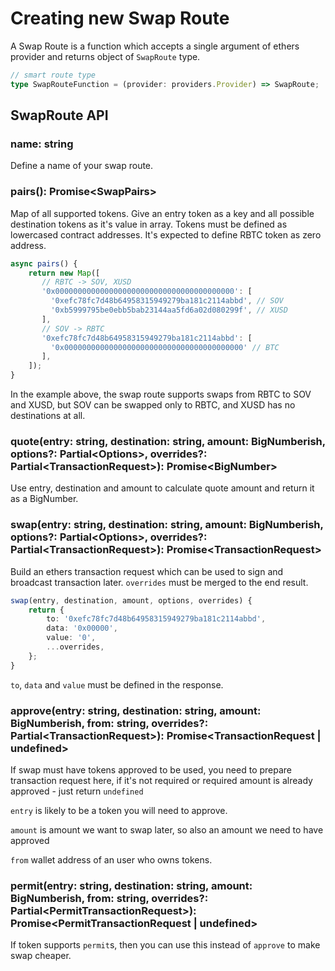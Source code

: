# Creating new Swap Route

A Swap Route is a function which accepts a single argument of ethers provider and returns object of `SwapRoute` type.

```typescript
// smart route type
type SwapRouteFunction = (provider: providers.Provider) => SwapRoute;
```

## SwapRoute API

### name: string

Define a name of your swap route.

### pairs(): Promise\<SwapPairs>

Map of all supported tokens. Give an entry token as a key and all possible destination tokens as it's value in array. Tokens must be defined as lowercased contract addresses. It's expected to define RBTC token as zero address.

```typescript
async pairs() {
    return new Map([
       // RBTC -> SOV, XUSD
       '0x0000000000000000000000000000000000000000': [
         '0xefc78fc7d48b64958315949279ba181c2114abbd', // SOV
         '0xb5999795be0ebb5bab23144aa5fd6a02d080299f', // XUSD
       ],
       // SOV -> RBTC
       '0xefc78fc7d48b64958315949279ba181c2114abbd': [
         '0x0000000000000000000000000000000000000000' // BTC
       ],
    ]);
} 
```

In the example above, the swap route supports swaps from RBTC to SOV and XUSD, but SOV can be swapped only to RBTC, and XUSD has no destinations at all.

### quote(entry: string, destination: string, amount: BigNumberish, options?: Partial\<Options>, overrides?: Partial\<TransactionRequest>): Promise\<BigNumber>

Use entry, destination and amount to calculate quote amount and return it as a BigNumber.

### swap(entry: string, destination: string, amount: BigNumberish, options?: Partial\<Options>, overrides?: Partial\<TransactionRequest>): Promise\<TransactionRequest>

Build an ethers transaction request which can be used to sign and broadcast transaction later. `overrides` must be merged to the end result.

```typescript
swap(entry, destination, amount, options, overrides) {
    return {
        to: '0xefc78fc7d48b64958315949279ba181c2114abbd',
        data: '0x00000',
        value: '0',
        ...overrides,
    };
}
```

`to`, `data` and `value` must be defined in the response.

### approve(entry: string, destination: string, amount: BigNumberish, from: string, overrides?: Partial\<TransactionRequest>): Promise\<TransactionRequest | undefined>

If swap must have tokens approved to be used, you need to prepare transaction request here, if it's not required or required amount is already approved - just return `undefined`

`entry` is likely to be a token you will need to approve.

`amount` is amount we want to swap later, so also an amount we need to have approved

`from` wallet address of an user who owns tokens.

### permit(entry: string, destination: string, amount: BigNumberish, from: string, overrides?: Partial\<PermitTransactionRequest>): Promise\<PermitTransactionRequest | undefined>

&#x20; If token supports `permit`s, then you can use this instead of `approve` to make swap cheaper.

